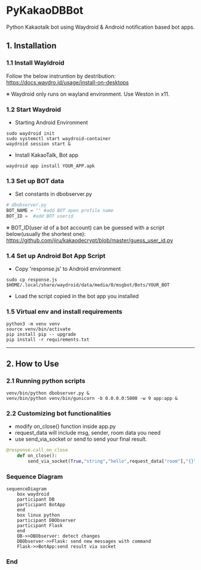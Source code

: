 # PyKakaoDBBot
Python Kakaotalk bot using Waydroid & Android notification based bot apps.
## 1. Installation
### 1.1 Install Wayldroid
Follow the below instruntion by destribution:
https://docs.waydro.id/usage/install-on-desktops

※ Waydroid only runs on wayland environment. Use Weston in x11.

### 1.2 Start Waydroid
- Starting Android Environment
```shell
sudo waydroid init
sudo systemctl start waydroid-container
waydroid session start &
```
- Install KakaoTalk, Bot app
```shell
waydroid app install YOUR_APP.apk
```

### 1.3 Set up BOT data
- Set constants in dbobserver.py
```python
# dbobserver.py
BOT_NAME = '' #add BOT open profile name
BOT_ID =  #add BOT userid
```
※ BOT_ID(user id of a bot account) can be guessed with a script below(usually the shortest one):
https://github.com/jiru/kakaodecrypt/blob/master/guess_user_id.py

### 1.4 Set up Android Bot App Script
- Copy 'response.js' to Android environment
```shell
sudo cp response.js $HOME/.local/share/waydroid/data/media/0/msgbot/Bots/YOUR_BOT
```
- Load the script copied in the bot app you installed

### 1.5 Virtual env and install requirements
```shell
python3 -m venv venv
source venv/bin/activate
pip install pip -- upgrade
pip install -r requirements.txt
```

----
## 2. How to Use
### 2.1 Running python scripts
```shell
venv/bin/python dbobserver.py &
venv/bin/python venv/bin/gunicorn -b 0.0.0.0:5000 -w 9 app:app &
```
### 2.2 Customizing bot functionalities
- modify on_close() function inside app.py
- request_data will include msg, sender, room data you need
- use send_via_socket or send to send your final result.
```python
@response.call_on_close
    def on_close():
        send_via_socket(True,"string","hello",request_data["room"],"{}")
```


### Sequence Diagram
```mermaid
sequenceDiagram
    box waydroid
    participant DB
    participant BotApp
    end
    box linux python
    participant DBObserver
    participant Flask
    end
    DB->>DBObserver: detect changes
    DBObserver->>Flask: send new messages with command
    Flask->>BotApp:send result via socket
```

### End
